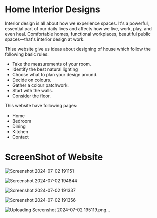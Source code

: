 # Home Interior Designs

Interior design is all about how we experience spaces. It's a powerful, essential part of our daily lives and affects how we live, work, play, and even heal. Comfortable homes,
functional workplaces, beautiful public spaces—that's interior design at work.

Thise website give us ideas about designing of house which follow the following basic rules:
* Take the measurements of your room.
* Identify the best natural lighting
* Choose what to plan your design around.
* Decide on colours.
* Gather a colour patchwork.
* Start with the walls.
* Consider the floor.

This website have following pages:
* Home
* Bedroom
* Dining
* Kitchen
* Contact

# ScreenShot of Website

![Screenshot 2024-07-02 191151](https://github.com/romasahani/Interial-House-Decoration/assets/121279220/13963117-7567-4b52-b580-5c77aeef9ed6)

![Screenshot 2024-07-02 194844](https://github.com/romasahani/Interial-House-Decoration/assets/121279220/5278bd74-c784-4bd3-848b-43498e9718e5)

![Screenshot 2024-07-02 191337](https://github.com/romasahani/Interial-House-Decoration/assets/121279220/6299e31c-84c2-424a-85d3-55c2be8e9e37)

![Screenshot 2024-07-02 191356](https://github.com/romasahani/Interial-House-Decoration/assets/121279220/4b9a3bed-78f9-433e-bdcc-83aa944a4b4d)

![Uploading Screenshot 2024-07-02 195119.png…]()
